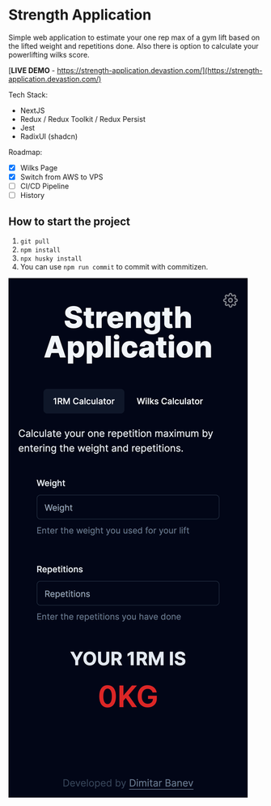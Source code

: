 # Strength Application

Simple web application to estimate your one rep max of a gym lift based on the lifted weight and repetitions done. Also there is option to calculate your powerlifting wilks score.

[**LIVE DEMO** - https://strength-application.devastion.com/](https://strength-application.devastion.com/)

Tech Stack:

- NextJS
- Redux / Redux Toolkit / Redux Persist
- Jest
- RadixUI (shadcn)

Roadmap:

- [x] Wilks Page
- [x] Switch from AWS to VPS
- [ ] CI/CD Pipeline
- [ ] History

## How to start the project

1. `git pull`
2. `npm install`
3. `npx husky install`
4. You can use `npm run commit` to commit with commitizen.

![Iphone 12 Pro Screenshot](screenshots/iphone_12_pro.png)
